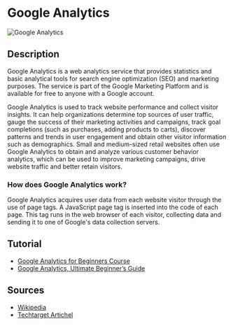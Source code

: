 # Google Analytics

![Google Analytics](https://www.affde.com/uploads/article/2512/XjPbJHOxUiRKP8Wl.png)

## Description
Google Analytics is a web analytics service that provides statistics and basic analytical tools for search engine optimization (SEO) and marketing purposes. The service is part of the Google Marketing Platform and is available for free to anyone with a Google account.

Google Analytics is used to track website performance and collect visitor insights. It can help organizations determine top sources of user traffic, gauge the success of their marketing activities and campaigns, track goal completions (such as purchases, adding products to carts), discover patterns and trends in user engagement and obtain other visitor information such as demographics. Small and medium-sized retail websites often use Google Analytics to obtain and analyze various customer behavior analytics, which can be used to improve marketing campaigns, drive website traffic and better retain visitors.

### How does Google Analytics work?
Google Analytics acquires user data from each website visitor through the use of page tags. A JavaScript page tag is inserted into the code of each page. This tag runs in the web browser of each visitor, collecting data and sending it to one of Google's data collection servers. 

## Tutorial
- [Google Analytics for Beginners Course](https://analytics.google.com/analytics/academy/course/6)
- [Google Analytics, Ultimate Beginner’s Guide](https://www.youtube.com/watch?v=gBeMELnxdIg)


## Sources
- [Wikipedia](https://en.wikipedia.org/wiki/Google_Analytics)
- [Techtarget Artichel](https://searchbusinessanalytics.techtarget.com/definition/Google-Analytics)
